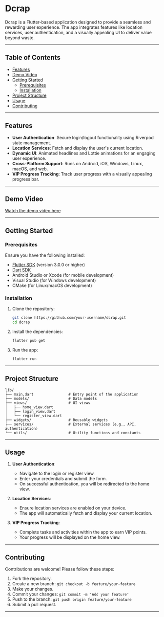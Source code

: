 # Dcrap

Dcrap is a Flutter-based application designed to provide a seamless and rewarding user experience. The app integrates features like location services, user authentication, and a visually appealing UI to deliver value beyond waste.

---

## Table of Contents

- [Features](#features)
- [Demo Video](#demo-video)
- [Getting Started](#getting-started)
  - [Prerequisites](#prerequisites)
  - [Installation](#installation)
- [Project Structure](#project-structure)
- [Usage](#usage)
- [Contributing](#contributing)

---

## Features

- **User Authentication**: Secure login/logout functionality using Riverpod state management.
- **Location Services**: Fetch and display the user's current location.
- **Dynamic UI**: Animated headlines and Lottie animations for an engaging user experience.
- **Cross-Platform Support**: Runs on Android, iOS, Windows, Linux, macOS, and web.
- **VIP Progress Tracking**: Track user progress with a visually appealing progress bar.

---

## Demo Video

[Watch the demo video here](https://drive.google.com/file/d/1az5aUdCYJxB4D8WiYb5ZBWNnr6RfbeF5/view?usp=sharing)

---

## Getting Started

### Prerequisites

Ensure you have the following installed:

- [Flutter SDK](https://flutter.dev/docs/get-started/install) (version 3.0.0 or higher)
- [Dart SDK](https://dart.dev/get-dart)
- Android Studio or Xcode (for mobile development)
- Visual Studio (for Windows development)
- CMake (for Linux/macOS development)

### Installation

1. Clone the repository:
   ```bash
   git clone https://github.com/your-username/dcrap.git
   cd dcrap
   ```
2. Install the dependencies:
   ```bash
   flutter pub get
   ```
3. Run the app:
   ```bash
   flutter run
   ```

---

## Project Structure

```
lib/
├── main.dart                # Entry point of the application
├── models/                  # Data models
├── views/                   # UI views
│   ├── home_view.dart
│   ├── login_view.dart
│   └── register_view.dart
├── widgets/                 # Reusable widgets
├── services/                # External services (e.g., API, authentication)
└── utils/                   # Utility functions and constants
```

---

## Usage

1. **User Authentication**:
   - Navigate to the login or register view.
   - Enter your credentials and submit the form.
   - On successful authentication, you will be redirected to the home view.

2. **Location Services**:
   - Ensure location services are enabled on your device.
   - The app will automatically fetch and display your current location.

3. **VIP Progress Tracking**:
   - Complete tasks and activities within the app to earn VIP points.
   - Your progress will be displayed on the home view.

---

## Contributing

Contributions are welcome! Please follow these steps:

1. Fork the repository.
2. Create a new branch: `git checkout -b feature/your-feature`
3. Make your changes.
4. Commit your changes: `git commit -m 'Add your feature'`
5. Push to the branch: `git push origin feature/your-feature`
6. Submit a pull request.

---